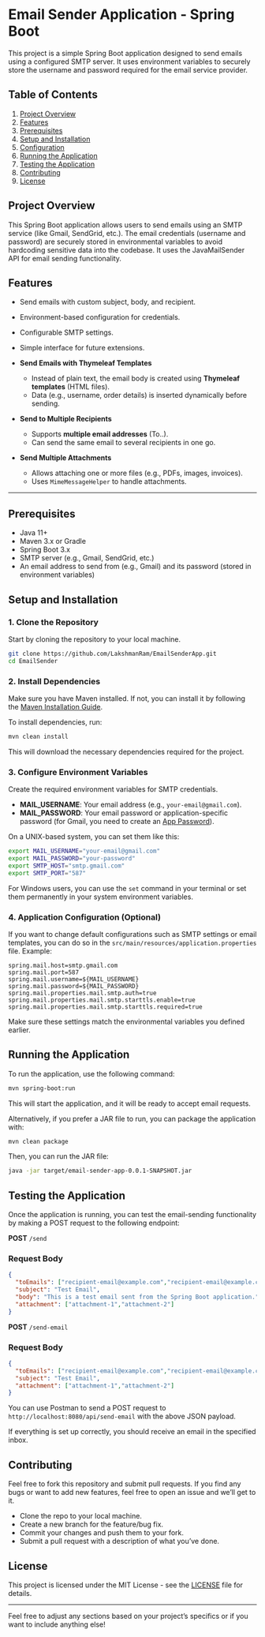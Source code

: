 
# Email Sender Application - Spring Boot

This project is a simple Spring Boot application designed to send emails using a configured SMTP server. It uses environment variables to securely store the username and password required for the email service provider.

## Table of Contents

1. [Project Overview](#project-overview)
2. [Features](#features)
3. [Prerequisites](#prerequisites)
4. [Setup and Installation](#setup-and-installation)
5. [Configuration](#configuration)
6. [Running the Application](#running-the-application)
7. [Testing the Application](#testing-the-application)
8. [Contributing](#contributing)
9. [License](#license)

## Project Overview

This Spring Boot application allows users to send emails using an SMTP service 
(like Gmail, SendGrid, etc.). The email credentials (username and password) are securely stored in environmental variables to avoid hardcoding sensitive data into the codebase. 
It uses the JavaMailSender API for email sending functionality.

## Features

* Send emails with custom subject, body, and recipient.
* Environment-based configuration for credentials.
* Configurable SMTP settings.
* Simple interface for future extensions.

* **Send Emails with Thymeleaf Templates**

    * Instead of plain text, the email body is created using **Thymeleaf templates** (HTML files).
    * Data (e.g., username, order details) is inserted dynamically before sending.

 * **Send to Multiple Recipients**

    * Supports **multiple email addresses** (To..).
    * Can send the same email to several recipients in one go.

* **Send Multiple Attachments**

    * Allows attaching one or more files (e.g., PDFs, images, invoices).
    * Uses `MimeMessageHelper` to handle attachments.

---


## Prerequisites

* Java 11+
* Maven 3.x or Gradle
* Spring Boot 3.x
* SMTP server (e.g., Gmail, SendGrid, etc.)
* An email address to send from (e.g., Gmail) and its password (stored in environment variables)
## Setup and Installation

### 1. Clone the Repository

Start by cloning the repository to your local machine.

```bash
git clone https://github.com/LakshmanRam/EmailSenderApp.git
cd EmailSender
```

### 2. Install Dependencies

Make sure you have Maven installed. If not, you can install it by following the [Maven Installation Guide](https://maven.apache.org/install.html).

To install dependencies, run:

```bash
mvn clean install
```

This will download the necessary dependencies required for the project.

### 3. Configure Environment Variables

Create the required environment variables for SMTP credentials.

* **MAIL\_USERNAME**: Your email address (e.g., `your-email@gmail.com`).
* **MAIL\_PASSWORD**: Your email password or application-specific password (for Gmail, you need to create an [App Password](https://support.google.com/accounts/answer/185833)).

[//]: # (* **SMTP\_HOST**: The SMTP server &#40;e.g., for Gmail, use `smtp.gmail.com`&#41;.)

[//]: # (* **SMTP\_PORT**: The SMTP port &#40;e.g., for Gmail, use `587` for TLS&#41;.)

On a UNIX-based system, you can set them like this:

```bash
export MAIL_USERNAME="your-email@gmail.com"
export MAIL_PASSWORD="your-password"
export SMTP_HOST="smtp.gmail.com"
export SMTP_PORT="587"
```

For Windows users, you can use the `set` command in your terminal or set them permanently in your system environment variables.

### 4. Application Configuration (Optional)

If you want to change default configurations such as SMTP settings or email templates, you can do so in the `src/main/resources/application.properties` file. Example:

```properties
spring.mail.host=smtp.gmail.com
spring.mail.port=587
spring.mail.username=${MAIL_USERNAME}
spring.mail.password=${MAIL_PASSWORD}
spring.mail.properties.mail.smtp.auth=true
spring.mail.properties.mail.smtp.starttls.enable=true
spring.mail.properties.mail.smtp.starttls.required=true
```

Make sure these settings match the environmental variables you defined earlier.

## Running the Application

To run the application, use the following command:

```bash
mvn spring-boot:run
```

This will start the application, and it will be ready to accept email requests.

Alternatively, if you prefer a JAR file to run, you can package the application with:

```bash
mvn clean package
```

Then, you can run the JAR file:

```bash
java -jar target/email-sender-app-0.0.1-SNAPSHOT.jar
```

## Testing the Application

Once the application is running, you can test the email-sending functionality by making a POST request to the following endpoint:

**POST** `/send`

### Request Body

```json
{
  "toEmails": ["recipient-email@example.com","recipient-email@example.com"],
  "subject": "Test Email",
  "body": "This is a test email sent from the Spring Boot application.",
  "attachment": ["attachment-1","attachment-2"]
}
```

**POST** `/send-email`

### Request Body

```json
{
  "toEmails": ["recipient-email@example.com","recipient-email@example.com"],
  "subject": "Test Email",
  "attachment": ["attachment-1","attachment-2"]
}
```

You can use Postman to send a POST request to `http://localhost:8080/api/send-email` with the above JSON payload.


If everything is set up correctly, you should receive an email in the specified inbox.

## Contributing

Feel free to fork this repository and submit pull requests. If you find any bugs or want to add new features, feel free to open an issue and we’ll get to it.

* Clone the repo to your local machine.
* Create a new branch for the feature/bug fix.
* Commit your changes and push them to your fork.
* Submit a pull request with a description of what you’ve done.

## License

This project is licensed under the MIT License - see the [LICENSE](LICENSE) file for details.

---

Feel free to adjust any sections based on your project’s specifics or if you want to include anything else!
